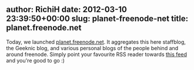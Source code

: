 author: RichiH
date: 2012-03-10 23:39:50+00:00
slug: planet-freenode-net
title: planet.freenode.net
---

Today, we launched [planet.freenode.net](http://planet.freenode.net).
It aggregates this here staffblog, the Geeknic blog, and various personal blogs of the people behind and around freenode. Simply point your favourite RSS reader towards [this feed](http://planet.freenode.net/atom.xml) and you're good to go :)
